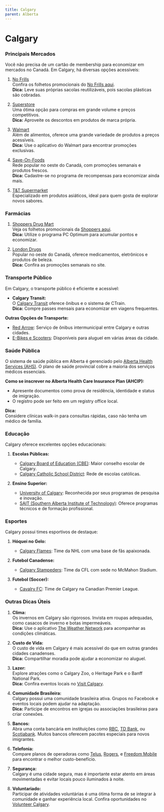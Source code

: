 ```yaml
---
title: Calgary
parent: Alberta
---
```


# Calgary

### Principais Mercados

Você não precisa de um cartão de membership para economizar em mercados no Canadá. Em Calgary, há diversas opções acessíveis:

1. [No Frills](https://www.nofrills.ca)  
    Confira os folhetos promocionais do [No Frills aqui](https://flyers.smartcanucks.ca/no-frills-canada).  
    **Dica:** Leve suas próprias sacolas reutilizáveis, pois sacolas plásticas são cobradas.

2. [Superstore](https://www.realcanadiansuperstore.ca)  
    Uma ótima opção para compras em grande volume e preços competitivos.  
    **Dica:** Aproveite os descontos em produtos de marca própria.

3. [Walmart](https://www.walmart.ca)  
    Além de alimentos, oferece uma grande variedade de produtos a preços acessíveis.  
    **Dica:** Use o aplicativo do Walmart para encontrar promoções exclusivas.

4. [Save-On-Foods](https://www.saveonfoods.com)  
    Rede popular no oeste do Canadá, com promoções semanais e produtos frescos.  
    **Dica:** Cadastre-se no programa de recompensas para economizar ainda mais.

5. [T&T Supermarket](https://www.tntsupermarket.com)  
    Especializado em produtos asiáticos, ideal para quem gosta de explorar novos sabores.

### Farmácias

1. [Shoppers Drug Mart](https://www1.shoppersdrugmart.ca/)  
    Veja os folhetos promocionais da [Shoppers aqui](https://flyers.smartcanucks.ca/shoppers-drug-mart-canada).  
    **Dica:** Utilize o programa PC Optimum para acumular pontos e economizar.

2. [London Drugs](https://www.londondrugs.com)  
    Popular no oeste do Canadá, oferece medicamentos, eletrônicos e produtos de beleza.  
    **Dica:** Confira as promoções semanais no site.

### Transporte Público

Em Calgary, o transporte público é eficiente e acessível:

- **Calgary Transit:**  
  O [Calgary Transit](https://www.calgarytransit.com) oferece ônibus e o sistema de CTrain.  
  **Dica:** Compre passes mensais para economizar em viagens frequentes.

**Outras Opções de Transporte:**  
- [Red Arrow](https://www.redarrow.ca): Serviço de ônibus intermunicipal entre Calgary e outras cidades.  
- [E-Bikes e Scooters](https://www.calgary.ca/transportation/electric-scooters): Disponíveis para aluguel em várias áreas da cidade.

### Saúde Pública

O sistema de saúde pública em Alberta é gerenciado pelo [Alberta Health Services (AHS)](https://www.albertahealthservices.ca). O plano de saúde provincial cobre a maioria dos serviços médicos essenciais.

**Como se inscrever no Alberta Health Care Insurance Plan (AHCIP):**  
- Apresente documentos como prova de residência, identidade e status de imigração.  
- O registro pode ser feito em um registry office local.

**Dica:**  
Considere clínicas walk-in para consultas rápidas, caso não tenha um médico de família.

### Educação

Calgary oferece excelentes opções educacionais:

1. **Escolas Públicas:**  
    - [Calgary Board of Education (CBE)](https://www.cbe.ab.ca): Maior conselho escolar de Calgary.  
    - [Calgary Catholic School District](https://www.cssd.ab.ca): Rede de escolas católicas.

2. **Ensino Superior:**  
    - [University of Calgary](https://www.ucalgary.ca): Reconhecida por seus programas de pesquisa e inovação.  
    - [SAIT (Southern Alberta Institute of Technology)](https://www.sait.ca): Oferece programas técnicos e de formação profissional.

### Esportes

Calgary possui times esportivos de destaque:

1. **Hóquei no Gelo:**  
    - [Calgary Flames](https://www.nhl.com/flames): Time da NHL com uma base de fãs apaixonada.

2. **Futebol Canadense:**  
    - [Calgary Stampeders](https://www.stampeders.com): Time da CFL com sede no McMahon Stadium.

3. **Futebol (Soccer):**  
    - [Cavalry FC](https://cavalryfc.canpl.ca): Time de Calgary na Canadian Premier League.

### Outras Dicas Úteis

1. **Clima:**  
    Os invernos em Calgary são rigorosos. Invista em roupas adequadas, como casacos de inverno e botas impermeáveis.  
    **Dica:** Use o aplicativo [The Weather Network](https://www.theweathernetwork.com) para acompanhar as condições climáticas.

2. **Custo de Vida:**  
    O custo de vida em Calgary é mais acessível do que em outras grandes cidades canadenses.  
    **Dica:** Compartilhar moradia pode ajudar a economizar no aluguel.

3. **Lazer:**  
    Explore atrações como o Calgary Zoo, o Heritage Park e o Banff National Park.  
    **Dica:** Confira eventos locais no [Visit Calgary](https://www.visitcalgary.com).

4. **Comunidade Brasileira:**  
    Calgary possui uma comunidade brasileira ativa. Grupos no Facebook e eventos locais podem ajudar na adaptação.  
    **Dica:** Participe de encontros em igrejas ou associações brasileiras para criar conexões.

5. **Bancos:**  
    Abra uma conta bancária em instituições como [RBC](https://www.rbc.com), [TD Bank](https://www.td.com), ou [Scotiabank](https://www.scotiabank.com). Muitos bancos oferecem pacotes especiais para novos imigrantes.

6. **Telefonia:**  
    Compare planos de operadoras como [Telus](https://www.telus.com), [Rogers](https://www.rogers.com), e [Freedom Mobile](https://www.freedommobile.ca) para encontrar o melhor custo-benefício.

7. **Segurança:**  
    Calgary é uma cidade segura, mas é importante estar atento em áreas movimentadas e evitar locais pouco iluminados à noite.

8. **Voluntariado:**  
    Participar de atividades voluntárias é uma ótima forma de se integrar à comunidade e ganhar experiência local. Confira oportunidades no [Volunteer Calgary](https://www.volunteercalgary.ab.ca).
